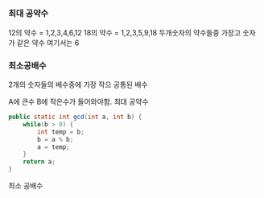 ##

### 최대 공약수

12의 약수 = 1,2,3,4,6,12
18의 약수 = 1,2,3,5,9,18
두개숫자의 약수들중 가장고 숫자가 같은 약수
여기서는 6

### 최소공배수
2개의 숫자들의 배수중에 가장 작으 공통된 배수

A에 큰수 B에 작은수가 들어와야함.
최대 공약수
```java
public static int gcd(int a, int b) {
    while(b > 0) {
        int temp = b;
        b = a % b;
        a = temp;
    }
    return a;
}
```

최소 공배수
```java

```
